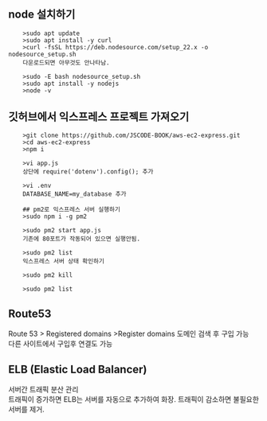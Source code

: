 #
## node 설치하기

		>sudo apt update
		>sudo apt install -y curl
		>curl -fsSL https://deb.nodesource.com/setup_22.x -o nodesource_setup.sh
		다운로드되면 아무것도 안나타남.

		>sudo -E bash nodesource_setup.sh
		>sudo apt install -y nodejs
		>node -v


## 깃허브에서 익스프레스 프로젝트 가져오기

		>git clone https://github.com/JSCODE-BOOK/aws-ec2-express.git
		>cd aws-ec2-express
		>npm i

		>vi app.js
		상단에 require('dotenv').config(); 추가

		>vi .env
		DATABASE_NAME=my_database 추가

		## pm2로 익스프레스 서버 실행하기
		>sudo npm i -g pm2

		>sudo pm2 start app.js
		기존에 80포트가 작동되어 있으면 실행안됨.

		>sudo pm2 list
		익스프레스 서버 상태 확인하기

		>sudo pm2 kill

		>sudo pm2 list

## Route53
Route 53 > Registered domains >Register domains 도메인 검색 후 구입 가능   
다른 사이트에서 구입후 연결도 가능   


## ELB (Elastic Load Balancer)
서버간 트래픽 분산 관리  
트래픽이 증가하면 ELB는 서버를 자동으로 추가하여 화장. 트래픽이 감소하면 불필요한 서버를 제거.  

